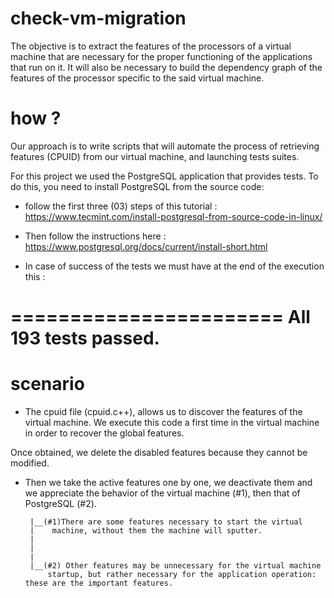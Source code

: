 # check-vm-migration
The objective is to extract the features of the processors of a virtual machine that are necessary for the proper functioning of the applications that run on it. It will also be necessary to build the dependency graph of the features of the processor specific to the said virtual machine.

# how ?
Our approach is to write scripts that will automate the process of retrieving features (CPUID) from our virtual machine, and launching tests suites.

For this project we used the PostgreSQL application that provides tests. To do this, you need to install PostgreSQL from the source code:

 - follow the first three (03) steps of this tutorial : https://www.tecmint.com/install-postgresql-from-source-code-in-linux/

 - Then follow the instructions here : https://www.postgresql.org/docs/current/install-short.html


- In case of success of the tests we must have at the end of the execution this :

=======================
All 193 tests passed.
=======================

# scenario
 - The cpuid file (cpuid.c++), allows us to discover the features of the virtual machine.
We execute this code a first time in the virtual machine in order to recover the global features.

Once obtained, we delete the disabled features because they cannot be modified.  

 - Then we take the active features one by one, we deactivate them and we appreciate the behavior of the virtual machine (#1), then that of PostgreSQL (#2).

        |__(#1)There are some features necessary to start the virtual      
        |    machine, without them the machine will sputter. 
        |
        |
        |
        |__(#2) Other features may be unnecessary for the virtual machine 
            startup, but rather necessary for the application operation: these are the important features.

